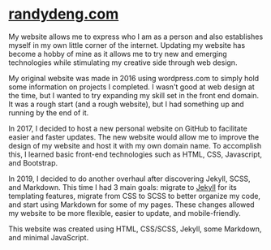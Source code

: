 # [randydeng.com](randydeng.com)

My website allows me to express who I am as a person and also establishes myself in my own little corner of the internet. Updating my website has become a hobby of mine as it allows me to try new and emerging technologies while stimulating my creative side through web design.

My original website was made in 2016 using wordpress.com to simply hold some information on projects I completed. I wasn't good at web design at the time, but I wanted to try expanding my skill set in the front end domain. It was a rough start (and a rough website), but I had something up and running by the end of it.

In 2017, I decided to host a new personal website on GitHub to facilitate easier and faster updates. The new website would allow me to improve the design of my website and host it with my own domain name. To accomplish this, I learned basic front-end technologies such as HTML, CSS, Javascript, and Bootstrap.

In 2019, I decided to do another overhaul after discovering Jekyll, SCSS, and Markdown. This time I had 3 main goals: migrate to [Jekyll](https://jekyllrb.com/) for its templating features, migrate from CSS to SCSS to better organize my code, and start using Markdown for some of my pages. These changes allowed my website to be more flexible, easier to update, and mobile-friendly.

This website was created using HTML, CSS/SCSS, Jekyll, some Markdown, and minimal JavaScript.